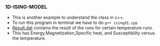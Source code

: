 ### 1D-ISING-MODEL
+ This is another example to understand the class in c++.
+ To run this program in terminal we have to do `g++ isingd1.cpp` 
+ [Result.dat](results.dat) contains the result of the runs for certain temperature runs.
+ This has Energy,Magnetization,Specific heat, and Susceptibility versus the temperature. 

